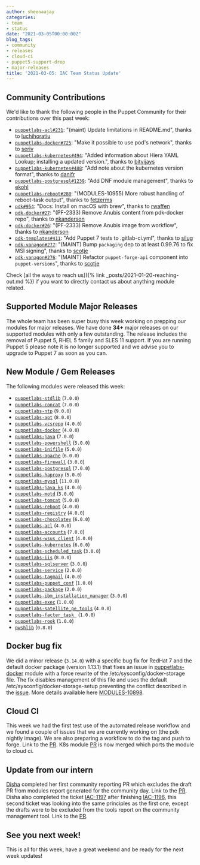 ```yaml
---
author: sheenaajay
categories:
- team
- status
date: "2021-03-05T00:00:00Z"
blog_tags:
- community
- releases
- cloud-ci
- puppet5-support-drop
- major-releases
title: '2021-03-05: IAC Team Status Update'
---
```


## Community Contributions

We'd like to thank the following people in the Puppet Community for their contributions over this past week:

- [`puppetlabs-acl#231`][puppetlabs-acl-pr-231]: "(maint) Update limitations in README.md", thanks to [luchihoratiu][luchihoratiu]
- [`puppetlabs-docker#725`][puppetlabs-docker-pr-725]: "Make it possible to use pod's network", thanks to [seriv][seriv]
- [`puppetlabs-kubernetes#494`][puppetlabs-kubernetes-pr-494]: "Added information about Hiera YAML Lookup; installing a updated version.", thanks to [bitvijays][bitvijays]
- [`puppetlabs-kubernetes#488`][puppetlabs-kubernetes-pr-488]: "Add note about the kubernetes version format", thanks to [danifr][danifr]
- [`puppetlabs-postgresql#1239`][puppetlabs-postgresql-pr-1239]: "Add DNF module management", thanks to [ekohl][ekohl]
- [`puppetlabs-reboot#280`][puppetlabs-reboot-pr-280]: "(MODULES-10955) More robust handling of reboot-task output", thanks to [fetzerms][fetzerms]
- [`pdk#954`][pdk-pr-954]: "Docs: Install on macOS with brew", thanks to [rwaffen][rwaffen]
- [`pdk-docker#27`][pdk-docker-pr-27]: "(PF-2333) Remove Anubis content from pdk-docker repo", thanks to [nkanderson][nkanderson]
- [`pdk-docker#26`][pdk-docker-pr-26]: "(PF-2333) Remove Anubis image from workflow", thanks to [nkanderson][nkanderson]
- [`pdk-templates#411`][pdk-templates-pr-411]: "Add Puppet 7 tests to .gitlab-ci.yml", thanks to [silug][silug]
- [`pdk-vanagon#277`][pdk-vanagon-pr-277]: "(MAINT) Bump `packaging` dep to at least 0.99.76 to fix MSI signing", thanks to [scotje][scotje]
- [`pdk-vanagon#276`][pdk-vanagon-pr-276]: "(MAINT) Refactor `puppet-forge-api` component into `puppet-versions`", thanks to [scotje][scotje]

Check [all the ways to reach us]({% link _posts/2021-01-20-reaching-out.md %}) if you want to directly contact us about anything module related.

## Supported Module Major Releases

The whole team has been super busy this week working on prepping our modules for major releases.
We have done **34+** major releases on our supported modules with only a few outstanding.
The release includes the removal of Puppet 5, RHEL 5 family and SLES 11 support.
If you are running Puppet 5 please note it is no longer supported and we advise you to upgrade to Puppet 7 as soon as you can.

## New Module / Gem Releases

The following modules were released this week:

- [`puppetlabs-stdlib`][puppetlabs-stdlib] (`7.0.0`)
- [`puppetlabs-concat`][puppetlabs-concat] (`7.0.0`)
- [`puppetlabs-ntp`][puppetlabs-ntp] (`9.0.0`)
- [`puppetlabs-apt`][puppetlabs-apt] (`8.0.0`)
- [`puppetlabs-vcsrepo`][puppetlabs-vcsrepo] (`4.0.0`)
- [`puppetlabs-docker`][puppetlabs-docker] (`4.0.0`)
- [`puppetlabs-java`][puppetlabs-java] (`7.0.0`)
- [`puppetlabs-powershell`][puppetlabs-powershell] (`5.0.0`)
- [`puppetlabs-inifile`][puppetlabs-inifile] (`5.0.0`)
- [`puppetlabs-apache`][puppetlabs-apache] (`6.0.0`)
- [`puppetlabs-firewall`][puppetlabs-firewall] (`3.0.0`)
- [`puppetlabs-postgresql`][puppetlabs-postgresql] (`7.0.0`)
- [`puppetlabs-haproxy`][puppetlabs-haproxy] (`5.0.0`)
- [`puppetlabs-mysql`][puppetlabs-mysql] (`11.0.0`)
- [`puppetlabs-java_ks`][puppetlabs-java_ks] (`4.0.0`)
- [`puppetlabs-motd`][puppetlabs-motd] (`5.0.0`)
- [`puppetlabs-tomcat`][puppetlabs-tomcat] (`5.0.0`)
- [`puppetlabs-reboot`][puppetlabs-reboot] (`4.0.0`)
- [`puppetlabs-registry`][puppetlabs-registry] (`4.0.0`)
- [`puppetlabs-chocolatey`][puppetlabs-chocolatey] (`6.0.0`)
- [`puppetlabs-acl`][puppetlabs-acl] (`4.0.0`)
- [`puppetlabs-accounts`][puppetlabs-accounts] (`7.0.0`)
- [`puppetlabs-wsus_client`][puppetlabs-wsus_client] (`4.0.0`)
- [`puppetlabs-kubernetes`][puppetlabs-kubernetes] (`6.0.0`)
- [`puppetlabs-scheduled_task`][puppetlabs-scheduled_task] (`3.0.0`)
- [`puppetlabs-iis`][puppetlabs-iis] (`8.0.0`)
- [`puppetlabs-sqlserver`][puppetlabs-sqlserver] (`3.0.0`)
- [`puppetlabs-service`][puppetlabs-service] (`2.0.0`)
- [`puppetlabs-tagmail`][puppetlabs-tagmail] (`4.0.0`)
- [`puppetlabs-puppet_conf`][puppetlabs-puppet_conf] (`1.0.0`)
- [`puppetlabs-package`][puppetlabs-package] (`2.0.0`)
- [`puppetlabs-ibm_installation_manager`][puppetlabs-ibm_installation_manager] (`3.0.0`)
- [`puppetlabs-exec`][puppetlabs-exec] (`1.0.0`)
- [`puppetlabs-satellite_pe_tools`][puppetlabs-satellite_pe_tools] (`4.0.0`)
- [`puppetlabs-facter_task `][puppetlabs-facter_task] (`1.0.0`)
- [`puppetlabs-rook`][puppetlabs-rook] (`1.0.0`)
- [`pwshlib`][pwshlib] (`0.8.0`)

## Docker bug fix

We did a minor release (`3.14.0`) with a specific bug fix for RedHat 7 and the default docker package (version 1.13.1) that fixes an issue in [puppetlabs-docker][puppetlabs-docker] module with a force rewrite of the /etc/sysconfig/docker-storage file.
The fix disables management of this file and uses the default /etc/sysconfig/docker-storage-setup preventing the conflict described in the [issue][puppetlabs-docker-issue-518].
More details available here [MODULES-10898][MODULES-10898].

## Cloud CI

This week we had the first test use of the automated release workflow and we found a couple of issues that we are currently working on (the pdk nightly image).
We are also preparing a workflow to do the tag and push to forge. Link to the [PR][pdk-templates-pr-408].
K8s module [PR](https://github.com/puppetlabs/puppetlabs-kubernetes/pull/481) is now merged which ports the module to cloud ci.


## Update from our intern

[Disha][Disha] completed her first community reporting PR which excludes the draft PR from modules report generated for the community day.
Link to the [PR][community_management-pr-54].
Disha also completed the ticket [IAC-1197][IAC-1197] after finishing [IAC-1196][IAC-1196], this second ticket was looking into the same principles as the first one, except the drafts were to be excluded from the tools report on the community management tool.
Link to the [PR][community_management-pr-62].

## See you next week!

This is all for this week, have a great weekend and be ready for the next week updates!

  [puppetlabs-stdlib]: https://github.com/puppetlabs/puppetlabs-stdlib
  [puppetlabs-concat]: https://github.com/puppetlabs/puppetlabs-concat
  [puppetlabs-ntp]: https://github.com/puppetlabs/puppetlabs-ntp
  [puppetlabs-apt]: https://github.com/puppetlabs/puppetlabs-apt
  [puppetlabs-vcsrepo]: https://github.com/puppetlabs/puppetlabs-vcsrepo
  [puppetlabs-docker]: https://github.com/puppetlabs/puppetlabs-docker
  [puppetlabs-java]: https://github.com/puppetlabs/puppetlabs-java
  [puppetlabs-powershell]: https://github.com/puppetlabs/puppetlabs-powershell
  [puppetlabs-inifile]: https://github.com/puppetlabs/puppetlabs-inifile
  [puppetlabs-apache]: https://github.com/puppetlabs/puppetlabs-apache
  [puppetlabs-firewall]: http://github.com/puppetlabs/puppetlabs-firewall
  [puppetlabs-postgresql]: https://github.com/puppetlabs/puppetlabs-postgresql
  [puppetlabs-haproxy]: https://github.com/puppetlabs/puppetlabs-haproxy
  [puppetlabs-mysql]: http://github.com/puppetlabs/puppetlabs-mysql
  [puppetlabs-java_ks]: https://github.com/puppetlabs/puppetlabs-java_ks
  [puppetlabs-motd]: https://github.com/puppetlabs/puppetlabs-motd
  [puppetlabs-tomcat]: https://github.com/puppetlabs/puppetlabs-tomcat
  [puppetlabs-reboot]: https://github.com/puppetlabs/puppetlabs-reboot
  [puppetlabs-registry]: https://github.com/puppetlabs/puppetlabs-registry
  [puppetlabs-chocolatey]: https://github.com/puppetlabs/puppetlabs-chocolatey
  [puppetlabs-acl]: https://github.com/puppetlabs/puppetlabs-acl
  [puppetlabs-accounts]: https://github.com/puppetlabs/puppetlabs-accounts
  [puppetlabs-wsus_client]: https://github.com/puppetlabs/puppetlabs-wsus_client
  [puppetlabs-kubernetes]: https://github.com/puppetlabs/puppetlabs-kubernetes
  [puppetlabs-scheduled_task]: https://github.com/puppetlabs/puppetlabs-scheduled_task
  [puppetlabs-iis]: https://github.com/puppetlabs/puppetlabs-iis
  [puppetlabs-sqlserver]: https://github.com/puppetlabs/puppetlabs-sqlserver
  [puppetlabs-service]: https://github.com/puppetlabs/puppetlabs-service
  [puppetlabs-tagmail]: https://github.com/puppetlabs/puppetlabs-tagmail/
  [puppetlabs-puppet_conf]: https://github.com/puppetlabs/puppetlabs-puppet_conf
  [puppetlabs-package]: https://github.com/puppetlabs/puppetlabs-package
  [puppetlabs-ibm_installation_manager]: https://github.com/puppetlabs/puppetlabs-ibm_installation_manager
  [puppetlabs-exec]: https://github.com/puppetlabs/puppetlabs-exec
  [puppetlabs-satellite_pe_tools]: https://github.com/puppetlabs/puppetlabs-satellite_pe_tools
  [puppetlabs-facter_task]: https://github.com/puppetlabs/puppetlabs-facter_task
  [puppetlabs-rook]: https://github.com/puppetlabs/puppetlabs-rook
  [pwshlib]: https://github.com/puppetlabs/ruby-pwsh/
  [puppetlabs-acl-pr-231]: https://github.com/puppetlabs/puppetlabs-acl/pull/231
  [luchihoratiu]: https://github.com/luchihoratiu
  [puppetlabs-docker-pr-725]: https://github.com/puppetlabs/puppetlabs-docker/pull/725
  [seriv]: https://github.com/seriv
  [puppetlabs-kubernetes-pr-494]: https://github.com/puppetlabs/puppetlabs-kubernetes/pull/494
  [bitvijays]: https://github.com/bitvijays
  [puppetlabs-kubernetes-pr-488]: https://github.com/puppetlabs/puppetlabs-kubernetes/pull/488
  [danifr]: https://github.com/danifr
  [puppetlabs-postgresql-pr-1239]: https://github.com/puppetlabs/puppetlabs-postgresql/pull/1239
  [ekohl]: https://github.com/ekohl
  [Zak-Kent]: https://github.com/Zak-Kent
  [puppetlabs-reboot-pr-280]: https://github.com/puppetlabs/puppetlabs-reboot/pull/280
  [fetzerms]: https://github.com/fetzerms
  [pdk-pr-954]: https://github.com/puppetlabs/pdk/pull/954
  [rwaffen]: https://github.com/rwaffen
  [pdk-docker-pr-27]: https://github.com/puppetlabs/pdk-docker/pull/27
  [nkanderson]: https://github.com/nkanderson
  [pdk-docker-pr-26]: https://github.com/puppetlabs/pdk-docker/pull/26
  [pdk-templates-pr-411]: https://github.com/puppetlabs/pdk-templates/pull/411
  [silug]: https://github.com/silug
  [pdk-vanagon-pr-277]: https://github.com/puppetlabs/pdk-vanagon/pull/277
  [scotje]: https://github.com/scotje
  [pdk-vanagon-pr-276]: https://github.com/puppetlabs/pdk-vanagon/pull/276
  [MODULES-10898]: https://tickets.puppetlabs.com/browse/MODULES-10898
  [pdk-templates-pr-408]: https://github.com/puppetlabs/pdk-templates/pull/408
  [community_management-pr-54]: https://github.com/puppetlabs/community_management/pull/54
  [puppetlabs-docker-issue-518]: https://github.com/puppetlabs/puppetlabs-docker/issues/518
  [community_management-pr-62]: https://github.com/puppetlabs/community_management/pull/62
  [IAC-1196]: https://tickets.puppetlabs.com/browse/IAC-1196
  [IAC-1197]: https://tickets.puppetlabs.com/browse/IAC-1197

  [Adrian]:             https://github.com/adrianiurca
  [Ben]:                https://github.com/binford2k
  [Ciaran]:             https://github.com/sanfrancrisko
  [Daiana]:             https://github.com/daianamezdrea
  [Danny]:              https://github.com/carabasdaniel
  [DavidSchmitt]:       https://github.com/DavidS
  [DavidSwan]:          https://github.com/david22swan
  [Disha]:              https://github.com/Disha-maker
  [Lore]:               https://github.com/lionce
  [Michael]:            https://github.com/michaeltlombardi
  [Paula]:              https://github.com/pmcmaw
  [Sheena]:             https://github.com/sheenaajay
  [Supported Modules]:  https://puppetlabs.github.io/iac/modules/
  [Tools]:              https://puppetlabs.github.io/iac/tools/
